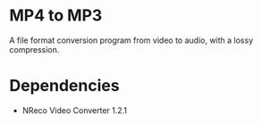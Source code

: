 # MP4 to MP3

A file format conversion program from video to audio, with a lossy compression.

# Dependencies

- NReco Video Converter 1.2.1
